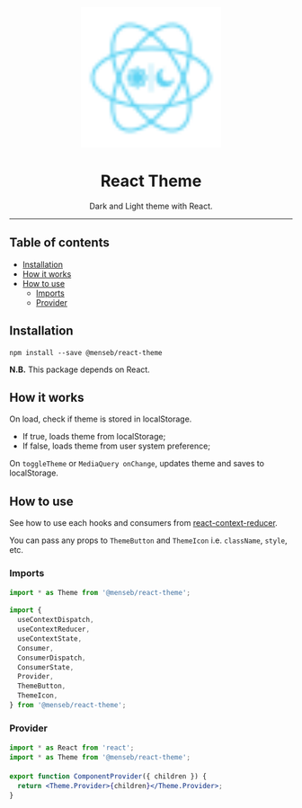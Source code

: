 <div align="center">
    <img
        alt="react theme logo"
        height="250"
        src="logo.svg"
        width="250"
    />
    <h1>
        React Theme
    </h1>
    <p>
        Dark and Light theme with React.
    </p>
</div>

<hr>

## Table of contents

- [Installation](#installation)
- [How it works](#how-it-works)
- [How to use](#how-to-use)
  - [Imports](#imports)
  - [Provider](#provider)

## Installation

```
npm install --save @menseb/react-theme
```

**N.B.** This package depends on React.

## How it works

On load, check if theme is stored in localStorage.

- If true, loads theme from localStorage;
- If false, loads theme from user system preference;

On `toggleTheme` or `MediaQuery onChange`, updates theme and saves to localStorage.

## How to use

See how to use each hooks and consumers from [react-context-reducer](../context-reducer/README.md).

You can pass any props to `ThemeButton` and `ThemeIcon` i.e. `className`, `style`, etc.

### Imports

```jsx
import * as Theme from '@menseb/react-theme';
```

```jsx
import {
  useContextDispatch,
  useContextReducer,
  useContextState,
  Consumer,
  ConsumerDispatch,
  ConsumerState,
  Provider,
  ThemeButton,
  ThemeIcon,
} from '@menseb/react-theme';
```

### Provider

```jsx
import * as React from 'react';
import * as Theme from '@menseb/react-theme';

export function ComponentProvider({ children }) {
  return <Theme.Provider>{children}</Theme.Provider>;
}
```
